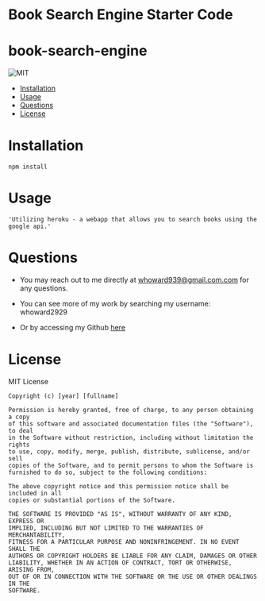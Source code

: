 # Book Search Engine Starter Code
# book-search-engine
  ![MIT](https://img.shields.io/badge/License-MIT-blue)
  * [Installation](#installation)
  * [Usage](#usage)
  * [Questions](#questions)
  * [License](#license)
  
  # Installation
    npm install
  # Usage
    'Utilizing heroku - a webapp that allows you to search books using the google api.'
  # Questions
  *  You may  reach out to me directly at whoward939@gmail.com.com for any questions.

  
  * You can see more of my work by searching my username: whoward2929
  * Or by accessing my Github [here](https://github.com/whoward2929)
  # License

   
  MIT License

    Copyright (c) [year] [fullname]
    
    Permission is hereby granted, free of charge, to any person obtaining a copy
    of this software and associated documentation files (the "Software"), to deal
    in the Software without restriction, including without limitation the rights
    to use, copy, modify, merge, publish, distribute, sublicense, and/or sell
    copies of the Software, and to permit persons to whom the Software is
    furnished to do so, subject to the following conditions:
    
    The above copyright notice and this permission notice shall be included in all
    copies or substantial portions of the Software.
    
    THE SOFTWARE IS PROVIDED "AS IS", WITHOUT WARRANTY OF ANY KIND, EXPRESS OR
    IMPLIED, INCLUDING BUT NOT LIMITED TO THE WARRANTIES OF MERCHANTABILITY,
    FITNESS FOR A PARTICULAR PURPOSE AND NONINFRINGEMENT. IN NO EVENT SHALL THE
    AUTHORS OR COPYRIGHT HOLDERS BE LIABLE FOR ANY CLAIM, DAMAGES OR OTHER
    LIABILITY, WHETHER IN AN ACTION OF CONTRACT, TORT OR OTHERWISE, ARISING FROM,
    OUT OF OR IN CONNECTION WITH THE SOFTWARE OR THE USE OR OTHER DEALINGS IN THE
    SOFTWARE.
